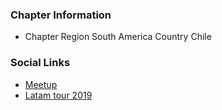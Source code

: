 ### Chapter Information
* Chapter Region South America Country Chile

### Social Links
* [Meetup](https://www.meetup.com/es/OWASP-Vina-del-Mar-Chapter/)
* [Latam tour 2019](https://www.youtube.com/playlist?list=PLiooNakZQW8qrTERT0oq7n_4zmq79Y8WU)
